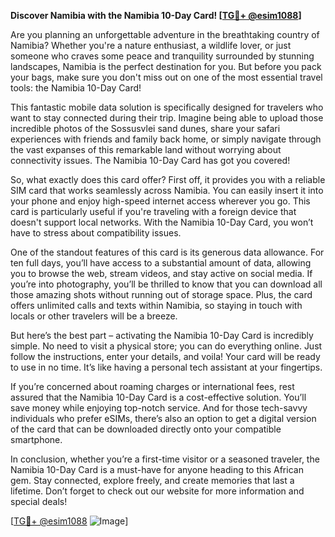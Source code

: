 **Discover Namibia with the Namibia 10-Day Card! [[TG💪+ @esim1088](https://t.me/s/esim1088)]**

Are you planning an unforgettable adventure in the breathtaking country of Namibia? Whether you're a nature enthusiast, a wildlife lover, or just someone who craves some peace and tranquility surrounded by stunning landscapes, Namibia is the perfect destination for you. But before you pack your bags, make sure you don't miss out on one of the most essential travel tools: the Namibia 10-Day Card!

This fantastic mobile data solution is specifically designed for travelers who want to stay connected during their trip. Imagine being able to upload those incredible photos of the Sossusvlei sand dunes, share your safari experiences with friends and family back home, or simply navigate through the vast expanses of this remarkable land without worrying about connectivity issues. The Namibia 10-Day Card has got you covered!

So, what exactly does this card offer? First off, it provides you with a reliable SIM card that works seamlessly across Namibia. You can easily insert it into your phone and enjoy high-speed internet access wherever you go. This card is particularly useful if you're traveling with a foreign device that doesn't support local networks. With the Namibia 10-Day Card, you won’t have to stress about compatibility issues.

One of the standout features of this card is its generous data allowance. For ten full days, you’ll have access to a substantial amount of data, allowing you to browse the web, stream videos, and stay active on social media. If you’re into photography, you’ll be thrilled to know that you can download all those amazing shots without running out of storage space. Plus, the card offers unlimited calls and texts within Namibia, so staying in touch with locals or other travelers will be a breeze.

But here’s the best part – activating the Namibia 10-Day Card is incredibly simple. No need to visit a physical store; you can do everything online. Just follow the instructions, enter your details, and voila! Your card will be ready to use in no time. It’s like having a personal tech assistant at your fingertips.

If you’re concerned about roaming charges or international fees, rest assured that the Namibia 10-Day Card is a cost-effective solution. You’ll save money while enjoying top-notch service. And for those tech-savvy individuals who prefer eSIMs, there’s also an option to get a digital version of the card that can be downloaded directly onto your compatible smartphone.

In conclusion, whether you’re a first-time visitor or a seasoned traveler, the Namibia 10-Day Card is a must-have for anyone heading to this African gem. Stay connected, explore freely, and create memories that last a lifetime. Don’t forget to check out our website for more information and special deals! 

[[TG💪+ @esim1088](https://t.me/s/esim1088) ![Image](https://i.postimg.cc/Y0z9fWf4/image.png)]
